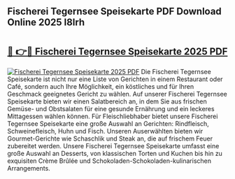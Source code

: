 ## Fischerei Tegernsee Speisekarte PDF Download Online 2025 l8lrh

# <h2><a href="http://gca16tr.nevu.top/?p=Fischerei+Tegernsee+Speisekarte">🔗 👉🔴 Fischerei Tegernsee Speisekarte 2025 PDF</a></h2>

[![Fischerei Tegernsee Speisekarte 2025 PDF](https://i.imgur.com/dBaPXMq.png)](http://gca16tr.nevu.top/?p=Fischerei+Tegernsee+Speisekarte)
Die Fischerei Tegernsee Speisekarte ist nicht nur eine Liste von Gerichten in einem Restaurant oder Café, sondern auch Ihre Möglichkeit, ein köstliches und für Ihren Geschmack geeignetes Gericht zu wählen. Auf unserer Fischerei Tegernsee Speisekarte bieten wir einen Salatbereich an, in dem Sie aus frischen Gemüse- und Obstsalaten für eine gesunde Ernährung und ein leckeres Mittagessen wählen können. Für Fleischliebhaber bietet unsere Fischerei Tegernsee Speisekarte eine große Auswahl an Gerichten: Rindfleisch, Schweinefleisch, Huhn und Fisch. Unseren Auserwählten bieten wir Gourmet-Gerichte wie Schaschlik und Steak an, die auf frischem Feuer zubereitet werden. Unsere Fischerei Tegernsee Speisekarte umfasst eine große Auswahl an Desserts, von klassischen Torten und Kuchen bis hin zu exquisiten Crème Brûlée und Schokoladen-Schokoladen-kulinarischen Arrangements.

